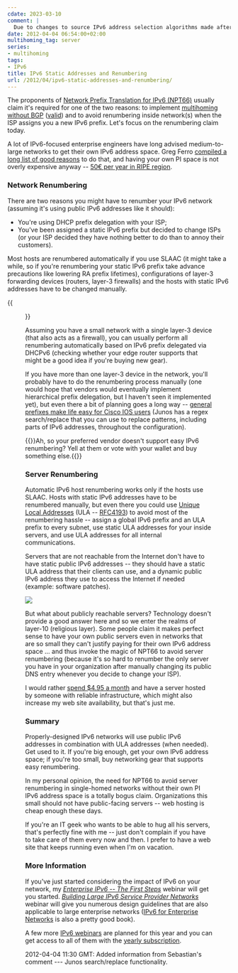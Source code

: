 ```yaml
---
cdate: 2023-03-10
comment: |
  Due to changes to source IPv6 address selection algorithms made after this blog post was written in 2013, it's [impossible to use ULA addresses](/2022/05/ipv6-ula-made-useless/) in dual-stack networks.
date: 2012-04-04 06:54:00+02:00
multihoming_tag: server
series:
- multihoming
tags:
- IPv6
title: IPv6 Static Addresses and Renumbering
url: /2012/04/ipv6-static-addresses-and-renumbering/
---
```

The proponents of [Network Prefix Translation for IPv6 (NPT66)](/2011/12/we-just-might-need-nat66/) usually claim it's required for one of the two reasons: to implement [multihoming without BGP](/2010/12/small-site-multihoming-in-ipv6-mission/) ([valid](/2009/05/lack-of-ipv6-multihoming-elephant-in/)) and to avoid renumbering inside network(s) when the ISP assigns you a new IPv6 prefix. Let's focus on the renumbering claim today.
<!--more-->
A lot of IPv6-focused enterprise engineers have long advised medium-to-large networks to get their own IPv6 address space. Greg Ferro [compiled a long list of good reasons](http://etherealmind.com/importance-provider-independent-ipv6-addresses/) to do that, and having your own PI space is not overly expensive anyway -- [50€ per year in RIPE region](http://www.ripe.net/lir-services/member-support/info/billing/billing-procedure-and-fee-schedule-for-lirs-2011).

### Network Renumbering

There are two reasons you might have to renumber your IPv6 network (assuming it's using public IPv6 addresses like it should):

-   You're using DHCP prefix delegation with your ISP;
-   You've been assigned a static IPv6 prefix but decided to change ISPs (or your ISP decided they have nothing better to do than to annoy their customers).

Most hosts are renumbered automatically if you use SLAAC (it might take a while, so if you're renumbering your static IPv6 prefix take advance precautions like lowering RA prefix lifetimes), configurations of layer-3 forwarding devices (routers, layer-3 firewalls) and the hosts with static IPv6 addresses have to be changed manually.

{{<figure src="/2012/04/s1600-GoodEnough.jpg">}}

Assuming you have a small network with a single layer-3 device (that also acts as a firewall), you can usually perform all renumbering automatically based on IPv6 prefix delegated via DHCPv6 (checking whether your edge router supports that might be a good idea if you're buying new gear).

If you have more than one layer-3 device in the network, you'll probably have to do the renumbering process manually (one would hope that vendors would eventually implement hierarchical prefix delegation, but I haven't seen it implemented yet), but even there a bit of planning goes a long way -- [general prefixes make life easy for Cisco IOS users](http://ccietobe.blogspot.com/2009/01/renumbering-ipv6-with-ease-via-ipv6.html) (Junos has a regex search/replace that you can use to replace patterns, including parts of IPv6 addresses, throughout the configuration).

{{<note>}}Ah, so your preferred vendor doesn't support easy IPv6 renumbering? Yell at them or vote with your wallet and buy something else.{{</note>}}

### Server Renumbering

Automatic IPv6 host renumbering works only if the hosts use SLAAC. Hosts with static IPv6 addresses have to be renumbered manually, but even there you could use [Unique Local Addresses](http://en.wikipedia.org/wiki/Unique_local_address) (ULA -- [RFC4193](http://tools.ietf.org/html/rfc4193)) to avoid most of the renumbering hassle -- assign a global IPv6 prefix and an ULA prefix to every subnet, use static ULA addresses for your inside servers, and use ULA addresses for all internal communications.

Servers that are not reachable from the Internet don't have to have static public IPv6 addresses -- they should have a static ULA address that their clients can use, and a dynamic public IPv6 address they use to access the Internet if needed (example: software patches).

![](/2012/04/s500-MythBusted.gif)

But what about publicly reachable servers? Technology doesn't provide a good answer here and so we enter the realms of layer-10 (religious layer). Some people claim it makes perfect sense to have your own public servers even in networks that are so small they can't justify paying for their own IPv6 address space \... and thus invoke the magic of NPT66 to avoid server renumbering (because it's so hard to renumber the only server you have in your organization after manually changing its public DNS entry whenever you decide to change your ISP).

I would rather [spend \$4.95 a month](http://myhosting.com/personal-website-hosting/) and have a server hosted by someone with reliable infrastructure, which might also increase my web site availability, but that's just me.

### Summary

Properly-designed IPv6 networks will use public IPv6 addresses in combination with ULA addresses (when needed). Get used to it. If you're big enough, get your own IPv6 address space; if you're too small, buy networking gear that supports easy renumbering.

In my personal opinion, the need for NPT66 to avoid server renumbering in single-homed networks without their own PI IPv6 address space is a totally bogus claim. Organizations this small should not have public-facing servers -- web hosting is cheap enough these days.

If you're an IT geek who wants to be able to hug all his servers, that's perfectly fine with me -- just don't complain if you have to take care of them every now and then. I prefer to have a web site that keeps running even when I'm on vacation.

### More Information

If you've just started considering the impact of IPv6 on your network, my [*Enterprise IPv6 -- The First Steps*](http://www.ipspace.net/Roadmap/IPv6_webinars) webinar will get you started. [*Building Large IPv6 Service Provider Networks*](http://www.ipspace.net/Building_Large_IPv6_Service_Provider_Networks) webinar will give you numerous design guidelines that are also applicable to large enterprise networks ([IPv6 for Enterprise Networks](http://www.amazon.com/gp/product/1587142279/ref=as_li_tf_tl?ie=UTF8&tag=cisioshinandt-20&linkCode=as2&camp=1789&creative=9325&creativeASIN=1587142279) is also a pretty good book).

A few more [IPv6 webinars](http://www.ipspace.net/Roadmap/IPv6_webinars) are planned for this year and you can get access to all of them with the [yearly subscription](http://www.ipspace.net/Subscription).

2012-04-04 11:30 GMT: Added information from Sebastian\'s comment --- Junos search/replace functionality.
